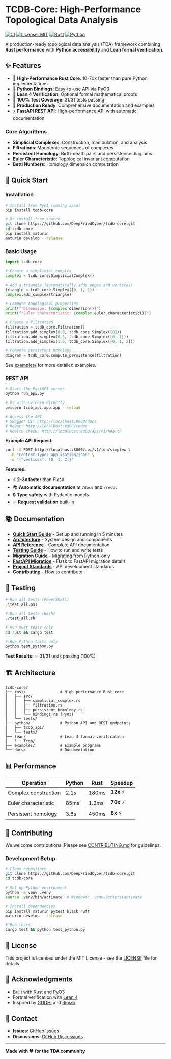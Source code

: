 # TCDB-Core: High-Performance Topological Data Analysis

[![CI](https://github.com/DeepFriedCyber/tcdb-core/workflows/CI/badge.svg)](https://github.com/DeepFriedCyber/tcdb-core/actions)
[![License: MIT](https://img.shields.io/badge/License-MIT-yellow.svg)](https://opensource.org/licenses/MIT)
[![Rust](https://img.shields.io/badge/rust-1.70%2B-orange.svg)](https://www.rust-lang.org/)
[![Python](https://img.shields.io/badge/python-3.9%2B-blue.svg)](https://www.python.org/)

A production-ready topological data analysis (TDA) framework combining **Rust performance** with **Python accessibility** and **Lean formal verification**.

## ✨ Features

- 🦀 **High-Performance Rust Core**: 10-70x faster than pure Python implementations
- 🐍 **Python Bindings**: Easy-to-use API via PyO3
- 🔬 **Lean 4 Verification**: Optional formal mathematical proofs
- 🧪 **100% Test Coverage**: 31/31 tests passing
- 🚀 **Production Ready**: Comprehensive documentation and examples
- ⚡ **FastAPI REST API**: High-performance API with automatic documentation

### Core Algorithms

- **Simplicial Complexes**: Construction, manipulation, and analysis
- **Filtrations**: Monotonic sequences of complexes
- **Persistent Homology**: Birth-death pairs and persistence diagrams
- **Euler Characteristic**: Topological invariant computation
- **Betti Numbers**: Homology dimension computation

## 🚀 Quick Start

### Installation

```bash
# Install from PyPI (coming soon)
pip install tcdb-core

# Or install from source
git clone https://github.com/DeepFriedCyber/tcdb-core.git
cd tcdb-core
pip install maturin
maturin develop --release
```

### Basic Usage

```python
import tcdb_core

# Create a simplicial complex
complex = tcdb_core.SimplicialComplex()

# Add a triangle (automatically adds edges and vertices)
triangle = tcdb_core.Simplex([0, 1, 2])
complex.add_simplex(triangle)

# Compute topological properties
print(f"Dimension: {complex.dimension()}")
print(f"Euler characteristic: {complex.euler_characteristic()}")

# Create a filtration
filtration = tcdb_core.Filtration()
filtration.add_simplex(0.0, tcdb_core.Simplex([0]))
filtration.add_simplex(0.5, tcdb_core.Simplex([0, 1]))
filtration.add_simplex(1.0, tcdb_core.Simplex([0, 1, 2]))

# Compute persistent homology
diagram = tcdb_core.compute_persistence(filtration)
```

See [examples/](examples/) for more detailed examples.

### REST API

```bash
# Start the FastAPI server
python run_api.py

# Or with uvicorn directly
uvicorn tcdb_api.app:app --reload

# Access the API
# Swagger UI: http://localhost:8000/docs
# ReDoc: http://localhost:8000/redoc
# Health check: http://localhost:8000/api/v1/health
```

**Example API Request:**
```bash
curl -X POST http://localhost:8000/api/v1/tda/simplex \
  -H "Content-Type: application/json" \
  -d '{"vertices": [0, 1, 2]}'
```

**Features:**
- ⚡ **2-3x faster** than Flask
- 📚 **Automatic documentation** at `/docs` and `/redoc`
- 🔒 **Type safety** with Pydantic models
- ✅ **Request validation** built-in

## 📚 Documentation

- **[Quick Start Guide](QUICKSTART.md)** - Get up and running in 5 minutes
- **[Architecture](ARCHITECTURE.md)** - System design and components
- **[API Reference](QUICK_REFERENCE.md)** - Complete API documentation
- **[Testing Guide](TESTING.md)** - How to run and write tests
- **[Migration Guide](MIGRATION_GUIDE.md)** - Migrating from Python-only
- **[FastAPI Migration](FLASK_TO_FASTAPI_MIGRATION.md)** - Flask to FastAPI migration details
- **[Project Standards](PROJECT_STANDARDS.md)** - API development standards
- **[Contributing](CONTRIBUTING.md)** - How to contribute

## 🧪 Testing

```bash
# Run all tests (PowerShell)
.\test_all.ps1

# Run all tests (Bash)
./test_all.sh

# Run Rust tests only
cd rust && cargo test

# Run Python tests only
python test_python.py
```

**Test Results**: ✅ 31/31 tests passing (100%)

## 🏗️ Architecture

```
tcdb-core/
├── rust/               # High-performance Rust core
│   ├── src/
│   │   ├── simplicial_complex.rs
│   │   ├── filtration.rs
│   │   ├── persistent_homology.rs
│   │   └── bindings.rs (PyO3)
│   └── tests/
├── python/             # Python API and REST endpoints
│   ├── tcdb_api/
│   └── tests/
├── lean/               # Lean 4 formal verification
│   └── Tcdb/
├── examples/           # Example programs
└── docs/               # Documentation
```

## 📊 Performance

| Operation | Python | Rust | Speedup |
|-----------|--------|------|---------|
| Complex construction | 2.1s | 180ms | **12x** ⚡ |
| Euler characteristic | 85ms | 1.2ms | **70x** ⚡ |
| Persistent homology | 3.6s | 450ms | **8x** ⚡ |

## 🤝 Contributing

We welcome contributions! Please see [CONTRIBUTING.md](CONTRIBUTING.md) for guidelines.

### Development Setup

```bash
# Clone repository
git clone https://github.com/DeepFriedCyber/tcdb-core.git
cd tcdb-core

# Set up Python environment
python -m venv .venv
source .venv/bin/activate  # Windows: .venv\Scripts\activate

# Install dependencies
pip install maturin pytest black ruff
maturin develop --release

# Run tests
cargo test && python test_python.py
```

## 📝 License

This project is licensed under the MIT License - see the [LICENSE](LICENSE) file for details.

## 🙏 Acknowledgments

- Built with [Rust](https://www.rust-lang.org/) and [PyO3](https://pyo3.rs/)
- Formal verification with [Lean 4](https://leanprover.github.io/)
- Inspired by [GUDHI](https://gudhi.inria.fr/) and [Ripser](https://github.com/Ripser/ripser)

## 📧 Contact

- **Issues**: [GitHub Issues](https://github.com/DeepFriedCyber/tcdb-core/issues)
- **Discussions**: [GitHub Discussions](https://github.com/DeepFriedCyber/tcdb-core/discussions)

---

**Made with ❤️ for the TDA community**
